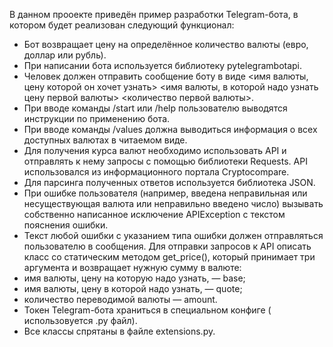 В данном прооекте приведён пример разработки Telegram-бота, в котором будет реализован следующий функционал:
- Бот возвращает цену на определённое количество валюты (евро, доллар или рубль).
- При написании бота используется библиотеку pytelegrambotapi.
- Человек должен отправить сообщение боту в виде <имя валюты, цену которой он хочет узнать> <имя валюты, в которой надо узнать цену первой валюты> <количество первой валюты>.
- При вводе команды /start или /help пользователю выводятся инструкции по применению бота.
- При вводе команды /values должна выводиться информация о всех доступных валютах в читаемом виде.
- Для получения курса валют необходимо использовать API и отправлять к нему запросы с помощью библиотеки Requests. API использовался из информационного портала Cryptocompare.
- Для парсинга полученных ответов используется библиотека JSON.
- При ошибке пользователя (например, введена неправильная или несуществующая валюта или неправильно введено число) вызывать собственно написанное исключение APIException с текстом пояснения ошибки.
- Текст любой ошибки с указанием типа ошибки должен отправляться пользователю в сообщения.
Для отправки запросов к API описать класс со статическим методом get_price(), который принимает три аргумента и возвращает нужную сумму в валюте:
- имя валюты, цену на которую надо узнать, — base;
- имя валюты, цену в которой надо узнать, — quote; 
- количество переводимой валюты — amount.
- Токен Telegram-бота храниться в специальном конфиге ( использовуется .py файл).
- Все классы спрятаны в файле extensions.py.
